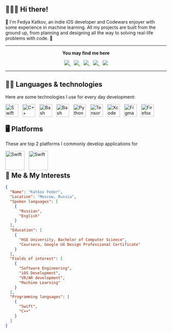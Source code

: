 ## 🏄🏻‍♂️ Hi there!

💫 I'm Fedya Katkov, an indie iOS developer and Codewars enjoyer with some experience in machine learning. All my projects are built from the ground up, from planning and designing all the way to solving real-life problems with code. 💫

<hr />

<div align="center">
  <p><b>You may find me here</b></p>
  <a href="https://github.com/charming-whaley" style="padding-right: 10px;">
    <img src="https://img.shields.io/badge/Github-181717?style=for-the-badge&logo=github&labelColor=black" />
  </a>
  <a href="https://www.linkedin.com/in/katkov-fedor/" style="padding-right: 10px;">
    <img src="https://img.shields.io/badge/LinkedIn-236CFF?style=for-the-badge&logo=invision&logoColor=fff&labelColor=black" />
  </a>
  <a href="https://www.codewars.com/users/charming_whaley" style="padding-right: 10px;">
    <img src="https://img.shields.io/badge/Codewars-B1361E?style=for-the-badge&logo=codewars&logoColor=B1361E&labelColor=black" />
  </a>
  <a href="https://leetcode.com/u/charming_whaley/" style="padding-right: 10px;">
    <img src="https://img.shields.io/badge/Leetcode-FFA116?style=for-the-badge&logo=leetcode&logoColor=FFA116&labelColor=black" />
  </a>
  <a href="https://www.reddit.com/user/jockey787/">
    <img src="https://img.shields.io/badge/Reddit-FF4500?style=for-the-badge&logo=reddit&logoColor=FF4500&labelColor=black" />
  </a>
</div>

<hr />

## 🧑‍💻 Languages & technologies

Here are some technologies I use for every day development:

<img align="left" alt="Swift" width="40" height="40" style="padding-right: 10px;" src="https://cdn.simpleicons.org/swift/f05138" />
<img align="left" alt="C++" width="40" height="40" style="padding-right: 10px;" src="https://cdn.simpleicons.org/cplusplus/00599c" />
<img align="left" alt="Bash" width="40" height="40" style="padding-right: 10px;" src="https://cdn.simpleicons.org/gnubash/4eaa25" />
<img align="left" alt="Bash" width="40" height="40" style="padding-right: 10px;" src="https://cdn.simpleicons.org/codewars/b1361e" />
<img align="left" alt="Python Pandas" style="padding-right: 10px;" width="40" height="40" src="https://cdn.simpleicons.org/pandas/150458" />
<img align="left" alt="TensorFlow" style="padding-right: 10px;" width="40" height="40" src="https://cdn.simpleicons.org/tensorflow/ff6f00" />
<img align="left" alt="Xcode" style="padding-right: 10px;" width="40" height="40" src="https://cdn.simpleicons.org/xcode/147efb" />
<img align="left" alt="Figma" style="padding-right: 10px;" width="40" height="40" src="https://cdn.simpleicons.org/figma/7952b3" />
<img align="left" alt="Firefox" style="padding-right: 10px;" width="40" height="40" src="https://cdn.simpleicons.org/firefoxbrowser/ff7139" />
<br />
<br />


## 🖥️ Platforms

These are top 2 platforms I commonly develop applications for

<img align="left" alt="Swift" width="60" height="60" style="padding-right: 10px;" src="https://cdn.simpleicons.org/ios/fff" />
<img align="left" alt="Swift" width="60" height="60" style="padding-right: 10px;" src="https://cdn.simpleicons.org/appletv/fff" />
<br />
<br />

## 🚀 Me & My Interests

```json
{
  "Name": "Katkov Fedor",
  "Location": "Moscow, Russia",
  "Spoken languages": [
    {
      "Russian",
      "English"
    }
  ],
  "Education": [
    {
      "HSE University, Bachelor of Computer Science",
      "Coursera, Google UX Design Professional Certificate"
    }
  ],
  "Fields of interest": [
    {
      "Software Engineering",
      "iOS Development",
      "VR/AR development",
      "Machine Learning"
    }
  ],
  "Programming languages": [
    {
      "Swift",
      "C++"
    }
  ]
}
```
